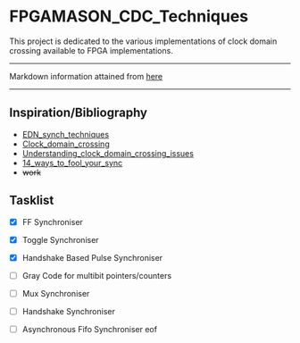 # FPGAMASON_CDC_Techniques
This project is dedicated to the various implementations of clock domain crossing available
to FPGA implementations. 

---

Markdown information attained from [here](https://www.markdownguide.org/cheat-sheet)

---

## Inspiration/Bibliography
-   [EDN_synch_techniques](https://www.edn.com/electronics-blogs/day-in-the-life-of-a-chip-designer/4435339/Synchronizer-techniques-for-multi-clock-domain-SoCs)
-   [Clock_domain_crossing](https://filebox.ece.vt.edu/~athanas/4514/ledadoc/html/pol_cdc.html)
-   [Understanding_clock_domain_crossing_issues](http://www.gstitt.ece.ufl.edu/courses/spring12/eel4712/lectures/metastability/EEIOL_2007DEC24_EDA_TA_01.pdf)
-   [14_ways_to_fool_your_sync](https://webee.technion.ac.il/~ran/papers/Metastability%20and%20Synchronizers.posted.pdf)
-   ~~work~~

## Tasklist
- [x] FF Synchroniser
- [x] Toggle Synchroniser
- [x] Handshake Based Pulse Synchroniser
- [ ] Gray Code for multibit pointers/counters
- [ ] Mux Synchroniser
- [ ] Handshake Synchroniser
- [ ] Asynchronous Fifo Synchroniser
eof

